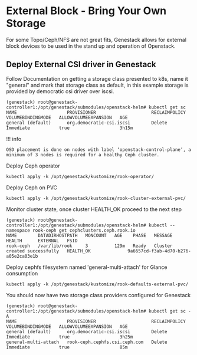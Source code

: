 # External Block - Bring Your Own Storage 

For some Topo/Ceph/NFS are not great fits, Genestack allows for external block devices to be used in the stand up and operation of Openstack. 

##  Deploy External CSI driver in Genestack

Follow Documentation on getting a storage class presented to k8s, name it "general" and mark that storage class as default, in this example storage is provided by democratic csi driver over iscsi.

``` shell
(genestack) root@genestack-controller1:/opt/genestack/submodules/openstack-helm# kubectl get sc
NAME                   PROVISIONER                     RECLAIMPOLICY   VOLUMEBINDINGMODE   ALLOWVOLUMEEXPANSION   AGE
general (default)      org.democratic-csi.iscsi        Delete          Immediate           true                   3h15m
```

!!! info

    OSD placement is done on nodes with label ‘openstack-control-plane’, a minimum of 3 nodes is required for a healthy Ceph cluster.

Deploy Ceph operator 

``` shell
kubectl apply -k /opt/genestack/kustomize/rook-operator/
```

Deploy Ceph on PVC

``` shell
kubectl apply -k /opt/genestack/kustomize/rook-cluster-external-pvc/
```

Monitor cluster state, once cluster HEALTH_OK proceed to the next step

``` shell
(genestack) root@genestack-controller1:/opt/genestack/submodules/openstack-helm# kubectl --namespace rook-ceph get cephclusters.ceph.rook.io
NAME        DATADIRHOSTPATH   MONCOUNT   AGE    PHASE   MESSAGE                        HEALTH      EXTERNAL   FSID
rook-ceph   /var/lib/rook     3          129m   Ready   Cluster created successfully   HEALTH_OK              9a6657cd-f3ab-4d70-b276-a05e2ca03e1b
```

Deploy cephfs filesystem named 'general-multi-attach' for Glance consumption

``` shell
kubectl apply -k /opt/genestack/kustomize/rook-defaults-external-pvc/
```

You should now have two storage class providers configured for Genestack

``` shell 
(genestack) root@genestack-controller1:/opt/genestack/submodules/openstack-helm# kubectl get sc -A
NAME                   PROVISIONER                     RECLAIMPOLICY   VOLUMEBINDINGMODE   ALLOWVOLUMEEXPANSION   AGE
general (default)      org.democratic-csi.iscsi        Delete          Immediate           true                   3h25m
general-multi-attach   rook-ceph.cephfs.csi.ceph.com   Delete          Immediate           true                   85m
```
